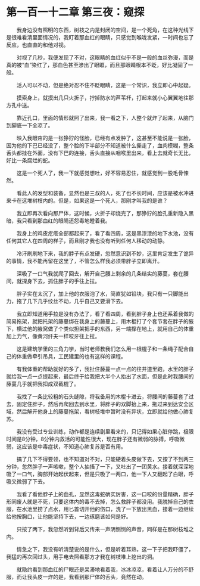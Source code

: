 # 第一百一十二章 第三夜：窥探


　　我身边没有照明的东西，树枝之内是封闭的空间，是一个死角，在这种光线下是很难看清里面情况的，我盯着那血红的眼睛，只感觉到喉咙发紧，一时间也忘了反应，也直直的和他对视。

　　对视了几秒，我便发现了不对，这眼睛的血红似乎不是一般的血丝弥漫，而是真的被“血”染红了，那血色甚至渗出了眼眶，而且那眼睛根本不眨，好比凝固了一般。

　　活人可以不动，但是绝对忍不住不眨眼睛，这是一个常识，我立即心中起疑。

　　摸索身上，就摸出几只火折子，拧掉防水的芦苇杆，打起来就小心翼翼地往那方孔中送。

　　靠近孔口，里面的情形就照了出来，我一看之下，人整个就炸了起来，从脑门到脚底一下全凉了。

　　映入我眼帘的是一张狰狞的怪脸，已经有点发肿了，这甚至不能说是一张脸，因为他的下巴已经没了，整个脸的下半部分不知道被什么撕走了，血肉模糊，整条舌头都挂在外面，没有下巴的连接，舌头直接从咽喉里出来，看上去就奇长无比，好比一条腐烂的蛇。

　　这是一个死人了，我一下就感觉想吐，好不容易忍住，就感觉到一股毛骨悚然。

　　看此人的发型和装备，显然也是三叔的人，死了也不长时间，应该是被水冲进来卡在这堆树枝内的。但是，如果这是一个死人，那刚才叫我的是谁？

　　我立即再次看向那尸体，这时候，火折子却烧完了，那狰狞的脸孔重新隐入黑暗，我只看到那血红的眼睛还怨毒地瞪着我。

　　我身上的鸡皮疙瘩全部都起来了，看了看四周，这是黑漆漆的地下水池，没有任何其它人在四周的样子，而且刚才我也没有听到任何人移动的动静。

　　冷汗刷刷地下来，我的脖子有点发硬，忽然意识到不妙，这里肯定发生了诡异的事情，我不能再留在这里了，不管怎么样我必须带胖子立即离开。

　　深吸了一口气我就爬了回去，解开自己腰上剩余的几条结实的藤蔓，套在腰间，就探身下去，抓住胖子的手往上拉。

　　胖子实在太沉了，加上他的衣服泡了水，简直犹如铅块，我只有一只脚能出力，拖了几下几乎纹丝不动，几乎自己又要滑下去。

　　我立即知道用手拉是没有办法了，看了看四周，看到胖子身上也还系着我做的简易拖架，就把托架的藤蔓绑在我身上的藤蔓上，用木棍打了个套节套在胖子的腋下，横过他的腋窝做了个类似担架把手的东西，另一端撑在地上，就用自己的体重加上力气，像黄河纤夫一样咬牙往上拉。

　　这是建筑学里的三角力学，当时老师教我们怎么用一根棍子和一条绳子配合自己的体重做牵引吊具，工民建里的也有这样的课程。

　　有我体重的帮助就好的多了，我扯住藤蔓一点一点的往井道里跑，水里的胖子就给我一点一点提起来，最后终于给我把大半个人抬出了水面，但是此时我腰间的藤蔓几乎就把我扣成双截棍了。

　　我找了一条比较粗的石头缝隙，将我备用的木棍卡进去，将腰间的藤蔓套了过去，固定住胖子，然后再爬回去到水里，将胖子的双脚抬上来，拖过来到达安全区域，然后解开他身上的藤蔓拖架，看树枝堆中暂时没有异状，立即就给他做心肺复苏。

　　我没有受过专业训练，动作都是连续剧里看来的，只记得如果心脏停跳，极限时间是8分钟，8分钟内救活的可能性很大，现在胖子还有微弱的脉搏，呼吸微弱，这应该是中毒症状，不知道心肺复苏是否有用。

　　搞了几下不得要领，也不知道对不对，只能硬着头皮做下去，又按了不到两三分钟，忽然胖子一声咳嗽，整个人抽搐了一下，又吐出了一团黄水。接着就深深地吸了一口气，胸部开始起伏起来，但是只吸了一两口，他一下人又翻起了白眼，呼吸又微弱了下去。

　　我看了看他脖子上的血孔，显然这毒蛇确实厉害，这一口咬的份量精确，胖子形同废人就是不死，只要这体内的毒不去掉，怎么救胖子都没用。我脱掉自己的衣服，在水池里捞了点水，用匕首切开他的伤口，洗了一下放出黑血，接着一边继续给他按胸口，让他能坚持下去，一边琢磨该如何是好。

　　只按了两下，我忽然听到背后又传来一声阴恻恻的声音，同样是在那树枝堆之内。

　　情急之下，我没有听清楚说的是什么，但是听着耳熟，这一下子把我吓僵了，我猛的再次回过头，用手电去照看那方才我在树枝堆上挖出的洞。

　　就隐约看到那血红的尸眼还是呆滞地看着我，冰冰凉凉，看着让人万分的不舒服，而让我头皮一炸的是，我看到那尸体的舌头，竟然在动。


